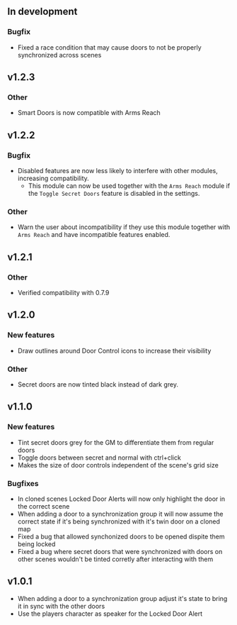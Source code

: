## In development
### Bugfix
- Fixed a race condition that may cause doors to not be properly synchronized across scenes

## v1.2.3
### Other
- Smart Doors is now compatible with Arms Reach

## v1.2.2
### Bugfix
- Disabled features are now less likely to interfere with other modules, increasing compatibility.
  - This module can now be used together with the `Arms Reach` module if the `Toggle Secret Doors` feature is disabled in the settings.

### Other
- Warn the user about incompatibility if they use this module together with `Arms Reach` and have incompatible features enabled.

## v1.2.1
### Other
- Verified compatibility with 0.7.9

## v1.2.0
### New features
- Draw outlines around Door Control icons to increase their visibility

### Other
- Secret doors are now tinted black instead of dark grey.


## v1.1.0
### New features
- Tint secret doors grey for the GM to differentiate them from regular doors
- Toggle doors between secret and normal with ctrl+click
- Makes the size of door controls independent of the scene's grid size

### Bugfixes
- In cloned scenes Locked Door Alerts will now only highlight the door in the correct scene
- When adding a door to a synchronization group it will now assume the correct state if it's being synchronized with it's twin door on a cloned map
- Fixed a bug that allowed synchonized doors to be opened dispite them being locked
- Fixed a bug where secret doors that were synchronized with doors on other scenes wouldn't be tinted corretly after interacting with them

## v1.0.1
- When adding a door to a synchronization group adjust it's state to bring it in sync with the other doors
- Use the players character as speaker for the Locked Door Alert
